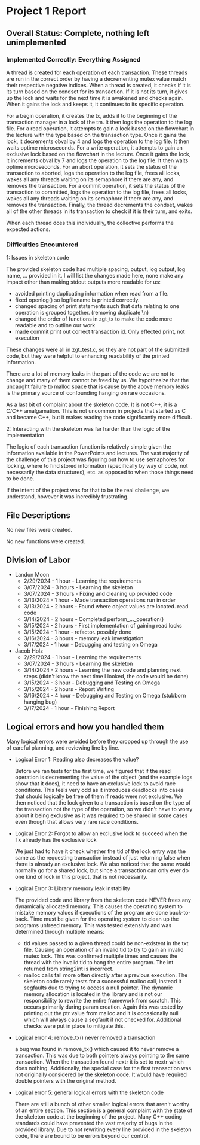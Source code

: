 <!--
More information found on page 9 of project_description.pdf. https://github.com/lankm/uta-dbms/issues/5

Convert to pdf when finalized.
-->

# Project 1 Report

## Overall Status: Complete, nothing left unimplemented

### Implemented Correctly: Everything Assigned

A thread is created for each operation of each transaction.
These threads are run in the correct order by having a decrementing mutex value match their respective negative indices.
When a thread is created, it checks if it is its turn based on the condset for its transaction. If it is not its turn, it gives up the lock and waits for the next time it is awakened and checks again. When it gains the lock and keeps it, it continues to its specific operation.

For a begin operation, it creates the tx, adds it to the beginning of the transaction manager in a lock of the tm. It then logs the operation to the log file.
For a read operation, it attempts to gain a lock based on the flowchart in the lecture with the type based on the transaction type. Once it gains the lock, it decrements obval by 4 and logs the operation to the log file. It then waits optime microseconds.
For a write operation, it attempts to gain an exclusive lock based on the flowchart in the lecture. Once it gains the lock, it increments obval by 7 and logs the operation to the log file. It then waits optime microseconds.
For an abort operation, it sets the status of the transaction to aborted, logs the operation to the log file, frees all locks, wakes all any threads waiting on its semaphore if there are any, and removes the transaction.
For a commit operation, it sets the status of the transaction to committed, logs the operation to the log file, frees all locks, wakes all any threads waiting on its semaphore if there are any, and removes the transaction.
Finally, the thread decrements the condset, wakes all of the other threads in its transaction to check if it is their turn, and exits.

When each thread does this individually, the collective performs the expected actions.

### Difficulties Encountered

1: Issues in skeleton code

The provided skeleton code had multiple spacing, output, log output, log name, ... provided in it. I will list the changes made here, none make any impact other than making stdout outputs more readable for us:

- avoided printing duplicating information when read from a file.
- fixed openlog() so logfilename is printed correctly.
- changed spacing of print statements such that data relating to one operation is grouped together. (removing duplicate \n)
- changed the order of functions in zgt_tx to make the code more readable and to outline our work
- made commit print out correct transaction id. Only effected print, not execution

These changes were all in zgt_test.c, so they are not part of the submitted code, but they were helpful to enhancing readability of the printed information.

There are a lot of memory leaks in the part of the code we are not to change and many of them cannot be freed by us.
We hypothesize that the uncaught failure to malloc space that is cause by the above memory leaks is the primary source of confounding hanging on rare occasions.

As a last bit of complaint about the skeleton code. It is not C++, it is a C/C++ amalgamation.
This is not uncommon in projects that started as C and became C++, but it makes reading the code significantly more difficult.

2: Interacting with the skeleton was far harder than the logic of the implementation

The logic of each transaction function is relatively simple given the information available in the PowerPoints and lectures.
The vast majority of the challenge of this project was figuring out how to use semaphores for locking, where to find stored information (specifically by way of code, not necessarily the data structures), etc. as opposed to when those things need to be done.

If the intent of the project was for that to be the real challenge, we understand, however it was incredibly frustrating.

## File Descriptions

No new files were created.

No new functions were created.

## Division of Labor

- Landon Moon
  - 2/29/2024 - 1 hour - Learning the requirements
  - 3/07/2024 - 3 hours - Learning the skeleton
  - 3/07/2024 - 3 hours - Fixing and cleaning up provided code
  - 3/13/2024 - 1 hour - Made transaction operations run in order
  - 3/13/2024 - 2 hours - Found where object values are located. read code
  - 3/14/2024 - 2 hours - Completed perform\_...\_operation()
  - 3/15/2024 - 2 hours - First implementation of gaining read locks
  - 3/15/2024 - 1 hour - refactor. possibly done
  - 3/16/2024 - 3 hours - memory leak investigation
  - 3/17/2024 - 1 hour - Debugging and testing on Omega
- Jacob Holz
  - 2/29/2024 - 1 hour - Learning the requirements
  - 3/07/2024 - 3 hours - Learning the skeleton
  - 3/14/2024 - 2 hours - Learning the new code and planning next steps (didn't know the next time I looked, the code would be done)
  - 3/15/2024 - 3 hour - Debugging and Testing on Omega
  - 3/15/2024 - 2 hours - Report Writing
  - 3/16/2024 - 4 hour - Debugging and Testing on Omega (stubborn hanging bug)
  - 3/17/2024 - 1 hour - Finishing Report

## Logical errors and how you handled them

Many logical errors were avoided before they cropped up through the use of careful planning, and reviewing line by line.

- Logical Error 1: Reading also decreases the value?

  Before we ran tests for the first time, we figured that if the read operation is decrementing the value of the object (and the example logs show that it does), it need to have an exclusive lock to avoid race conditions. This feels very odd as it introduces deadlocks into cases that should logically be free of them if reads were not exclusive. We then noticed that the lock given to a transaction is based on the type of the transaction not the type of the operation, so we didn't have to worry about it being exclusive as it was required to be shared in some cases even though that allows very rare race conditions.

- Logical Error 2: Forgot to allow an exclusive lock to succeed when the Tx already has the exclusive lock

  We just had to have it check whether the tid of the lock entry was the same as the requesting transaction instead of just returning false when there is already an exclusive lock. We also noticed that the same would normally go for a shared lock, but since a transaction can only ever do one kind of lock in this project, that is not necessarily.

- Logical Error 3: Library memory leak instability

  The provided code and library from the skeleton code NEVER frees any dynamically allocated memory. This causes the operating system to mistake memory values if executions of the program are done back-to-back. Time must be given for the operating system to clean up the programs unfreed memory. This was tested extensivly and was determined through multiple means:

  - tid values passed to a given thread could be non-existent in the txt file. Causing an operation of an invalid tid to try to gain an invalid mutex lock. This was confirmed multiple times and causes the thread with the invalid tid to hang the entire program. The int returned from string2int is incorrect.
  - malloc calls fail more often directly after a previous execution. The skeleton code rarely tests for a successful malloc call, instead it segfaults due to trying to access a null pointer. The dynamic memory allocation is located in the library and is not our responsibility to rewrite the entire framework from scratch. This occurs primarily during param creation. Again this was tested by printing out the ptr value from malloc and it is occasionally null which will always cause a segfault if not checked for. Additional checks were put in place to mitigate this.

- Logical error 4: remove_tx() never removed a transaction

  a bug was found in remove_tx() which caused it to never remove a transaction. This was due to both pointers always pointing to the same transaction. When the transaction found nextr it is set to nextr which does nothing. Additionally, the special case for the first transaction was not originally considered by the skeleton code. It would have required double pointers with the original method.

- Logical error 5: general logical errors with the skeleton code

  There are still a bunch of other smaller logical errors that aren't worthy of an entire section. This section is a general complaint with the state of the skeleton code at the beginning of the project. Many C++ coding standards could have prevented the vast majority of bugs in the provided library. Due to not rewriting every line provided in the skeleton code, there are bound to be errors beyond our control.
